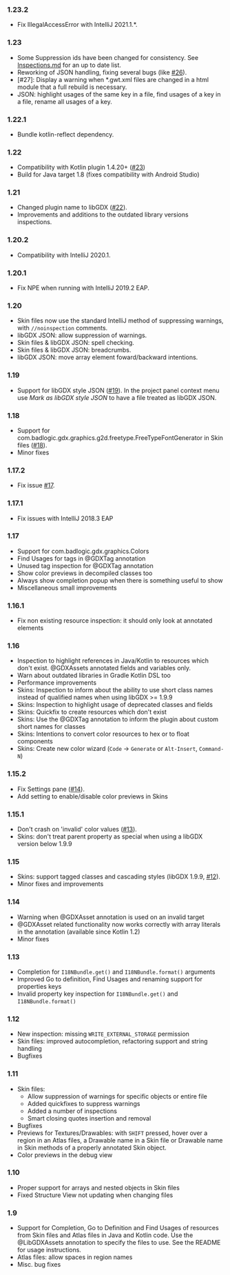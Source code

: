 ### 1.23.2 
* Fix IllegalAccessError with IntelliJ 2021.1.*.

### 1.23
* Some Suppression ids have been changed for consistency. See [Inspections.md](https://github.com/BlueBoxWare/LibGDXPlugin/Inspections.md) for an up to date list.
* Reworking of JSON handling, fixing several bugs (like [#26](https://github.com/BlueBoxWare/LibGDXPlugin/issues/26)).
* [#27]: Display a warning when *.gwt.xml files are changed in a html module that a full rebuild is necessary.
* JSON: highlight usages of the same key in a file, find usages of a key in a file, rename all usages of a key.

### 1.22.1
* Bundle kotlin-reflect dependency.

### 1.22
* Compatibility with Kotlin plugin 1.4.20+ ([#23](https://github.com/BlueBoxWare/LibGDXPlugin/issues/23))
* Build for Java target 1.8 (fixes compatibility with Android Studio)

### 1.21
* Changed plugin name to libGDX ([#22](https://github.com/BlueBoxWare/LibGDXPlugin/issues/22)).
* Improvements and additions to the outdated library versions inspections.

### 1.20.2
* Compatibility with IntelliJ 2020.1.

### 1.20.1
* Fix NPE when running with IntelliJ 2019.2 EAP.
            
### 1.20
* Skin files now use the standard IntelliJ method of suppressing warnings, with `//noinspection` comments.
* libGDX JSON: allow suppression of warnings.
* Skin files & libGDX JSON: spell checking.
* Skin files & libGDX JSON: breadcrumbs.
* libGDX JSON: move array element foward/backward intentions.
  
### 1.19
* Support for libGDX style JSON ([#19](https://github.com/BlueBoxWare/LibGDXPlugin/issues/19)).
 In the project panel context menu use <i>Mark as libGDX style JSON</i> to have a file treated as libGDX JSON.

### 1.18
* Support for com.badlogic.gdx.graphics.g2d.freetype.FreeTypeFontGenerator in Skin files ([#18](https://github.com/BlueBoxWare/LibGDXPlugin/issues/18)).
* Minor fixes

### 1.17.2
* Fix issue [#17](https://github.com/BlueBoxWare/LibGDXPlugin/issues/17).

### 1.17.1
* Fix issues with IntelliJ 2018.3 EAP

### 1.17
* Support for com.badlogic.gdx.graphics.Colors
* Find Usages for tags in @GDXTag annotation
* Unused tag inspection for @GDXTag annotation
* Show color previews in decompiled classes too
* Always show completion popup when there is something useful to show
* Miscellaneous small improvements

### 1.16.1
* Fix non existing resource inspection: it should only look at annotated elements
        
### 1.16
* Inspection to highlight references in Java/Kotlin to resources which don't exist. @GDXAssets annotated
fields and variables only.
* Warn about outdated libraries in Gradle Kotlin DSL too
* Performance improvements
* Skins: Inspection to inform about the ability to use short class names instead of qualified names when
using libGDX >= 1.9.9
* Skins: Inspection to highlight usage of deprecated classes and fields
* Skins: Quickfix to create resources which don't exist
* Skins: Use the @GDXTag annotation to inform the plugin about custom short names for classes
* Skins: Intentions to convert color resources to hex or to float components
* Skins: Create new color wizard (`Code` -> `Generate` or `Alt-Insert`, `Command-N`)

### 1.15.2
* Fix Settings pane ([#14](https://github.com/BlueBoxWare/LibGDXPlugin/issues/14)).
* Add setting to enable/disable color previews in Skins

### 1.15.1
* Don't crash on 'invalid' color values ([#13](https://github.com/BlueBoxWare/LibGDXPlugin/issues/13)).
* Skins: don't treat parent property as special when using a libGDX version below 1.9.9

### 1.15
* Skins: support tagged classes and cascading styles (libGDX 1.9.9, [#12](https://github.com/BlueBoxWare/LibGDXPlugin/issues/12)).
* Minor fixes and improvements

### 1.14
* Warning when @GDXAsset annotation is used on an invalid target
* @GDXAsset related functionality now works correctly with array literals in the annotation (available
since Kotlin 1.2)
* Minor fixes

### 1.13
* Completion for `I18NBundle.get()` and `I18NBundle.format()` arguments
* Improved Go to definition, Find Usages and renaming support for properties keys
* Invalid property key inspection for `I18NBundle.get()` and `I18NBundle.format()`

### 1.12
* New inspection: missing `WRITE_EXTERNAL_STORAGE` permission
* Skin files: improved autocompletion, refactoring support and string handling
* Bugfixes

### 1.11
* Skin files:
    * Allow suppression of warnings for specific objects or entire file
    * Added quickfixes to suppress warnings
    * Added a number of inspections
    * Smart closing quotes insertion and removal
* Bugfixes
* Previews for Textures/Drawables: with `SHIFT` pressed, hover over a region in an Atlas files, a Drawable
name in a Skin file or Drawable name in Skin methods of a properly annotated Skin object.
* Color previews in the debug view

### 1.10
* Proper support for arrays and nested objects in Skin files
* Fixed Structure View not updating when changing files

### 1.9
* Support for Completion, Go to Definition and Find Usages of resources from Skin files and Atlas files in
Java and Kotlin code. Use the @LibGDXAssets annotation to specify the files to use. See the README for usage
instructions.
* Atlas files: allow spaces in region names
* Misc. bug fixes
